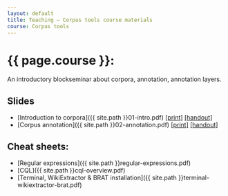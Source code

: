 ```yaml
---
layout: default
title: Teaching — Corpus tools course materials
course: Corpus tools
---
```


{{ page.course }}:
==================

An introductory blockseminar about corpora, annotation, annotation layers.

Slides
------

* [Introduction to corpora]({{ site.path }}01-intro.pdf) [\[print\]](01-intro-print.pdf) [\[handout\]](01-intro-handout.pdf)
* [Corpus annotation]({{ site.path }}02-annotation.pdf) [\[print\]](02-annotation-print.pdf) [\[handout\]](02-annotation-handout.pdf)

Cheat sheets:
------------

* [Regular expressions]({{ site.path }}regular-expressions.pdf)
* [CQL]({{ site.path }}cql-overview.pdf)
* [Terminal, WikiExtractor & BRAT installation]({{ site.path }}terminal-wikiextractor-brat.pdf)
